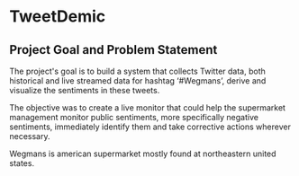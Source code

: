 # TweetDemic
## Project Goal and Problem Statement

The project's goal is to build a system that collects Twitter data, both historical and live streamed data for hashtag ‘#Wegmans’, derive and visualize the sentiments in these tweets.

The objective was to create a live monitor that could help the supermarket management monitor public sentiments, more specifically negative sentiments, immediately identify them and take corrective actions wherever necessary.

Wegmans is american supermarket mostly found at northeastern united states.


